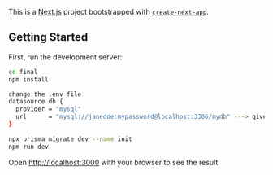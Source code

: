 This is a [Next.js](https://nextjs.org/) project bootstrapped with [`create-next-app`](https://github.com/vercel/next.js/tree/canary/packages/create-next-app).

## Getting Started

First, run the development server:


```bash
cd final
npm install

change the .env file
datasource db {
  provider = "mysql"
  url      = "mysql://janedoe:mypassword@localhost:3306/mydb" ---> give your connection String og mysql
}

npx prisma migrate dev --name init
npm run dev

```

Open [http://localhost:3000](http://localhost:3000) with your browser to see the result.

